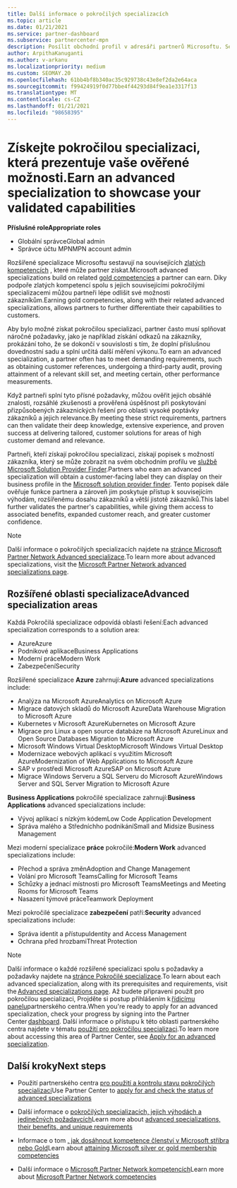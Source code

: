 ```yaml
---
title: Další informace o pokročilých specializacích
ms.topic: article
ms.date: 01/21/2021
ms.service: partner-dashboard
ms.subservice: partnercenter-mpn
description: Posílit obchodní profil v adresáři partnerů Microsoftu. Seznamte se s pokročilými specializacemi, které můžete dosáhnout spolu se stávajícími zlatými a Stříbrnémi kompetencemi.
author: ArpithaKanuganti
ms.author: v-arkanu
ms.localizationpriority: medium
ms.custom: SEOMAY.20
ms.openlocfilehash: 61bb4bf8b340ac35c929738c43e8ef2da2e64aca
ms.sourcegitcommit: f99424919f0d77bbe4f44293d84f9ea1e3317f13
ms.translationtype: MT
ms.contentlocale: cs-CZ
ms.lasthandoff: 01/21/2021
ms.locfileid: "98658395"
---
```

# <a name="earn-an-advanced-specialization-to-showcase-your-validated-capabilities"></a><span data-ttu-id="2c6f3-104">Získejte pokročilou specializaci, která prezentuje vaše ověřené možnosti.</span><span class="sxs-lookup"><span data-stu-id="2c6f3-104">Earn an advanced specialization to showcase your validated capabilities</span></span>

<span data-ttu-id="2c6f3-105">**Příslušné role**</span><span class="sxs-lookup"><span data-stu-id="2c6f3-105">**Appropriate roles**</span></span>

- <span data-ttu-id="2c6f3-106">Globální správce</span><span class="sxs-lookup"><span data-stu-id="2c6f3-106">Global admin</span></span>
- <span data-ttu-id="2c6f3-107">Správce účtu MPN</span><span class="sxs-lookup"><span data-stu-id="2c6f3-107">MPN account admin</span></span>

<span data-ttu-id="2c6f3-108">Rozšířené specializace Microsoftu sestavují na souvisejících [zlatých kompetencích](learn-about-competencies.md) , které může partner získat.</span><span class="sxs-lookup"><span data-stu-id="2c6f3-108">Microsoft advanced specializations build on related [gold competencies](learn-about-competencies.md) a partner can earn.</span></span> <span data-ttu-id="2c6f3-109">Díky podpoře zlatých kompetencí spolu s jejich souvisejícími pokročilými specializacemi můžou partneři lépe odlišit své možnosti zákazníkům.</span><span class="sxs-lookup"><span data-stu-id="2c6f3-109">Earning gold competencies, along with their related advanced specializations, allows partners to further differentiate their capabilities to customers.</span></span>

<span data-ttu-id="2c6f3-110">Aby bylo možné získat pokročilou specializaci, partner často musí splňovat náročné požadavky, jako je například získání odkazů na zákazníky, prokázání toho, že se dokončí v souvislosti s tím, že doplní příslušnou dovednostní sadu a splní určitá další měření výkonu.</span><span class="sxs-lookup"><span data-stu-id="2c6f3-110">To earn an advanced specialization, a partner often has to meet demanding requirements, such as obtaining customer references, undergoing a third-party audit, proving attainment of a relevant skill set, and meeting certain, other performance measurements.</span></span>

<span data-ttu-id="2c6f3-111">Když partneři splní tyto přísné požadavky, můžou ověřit jejich obsáhlé znalosti, rozsáhlé zkušenosti a prověřená úspěšnost při poskytování přizpůsobených zákaznických řešení pro oblasti vysoké poptávky zákazníků a jejich relevance.</span><span class="sxs-lookup"><span data-stu-id="2c6f3-111">By meeting these strict requirements, partners can then validate their deep knowledge, extensive experience, and proven success at delivering tailored, customer solutions for areas of high customer demand and relevance.</span></span>

<span data-ttu-id="2c6f3-112">Partneři, kteří získají pokročilou specializaci, získají popisek s možností zákazníka, který se může zobrazit na svém obchodním profilu ve [službě Microsoft Solution Provider Finder](https://www.microsoft.com/solution-providers/home).</span><span class="sxs-lookup"><span data-stu-id="2c6f3-112">Partners who earn an advanced specialization will obtain a customer-facing label they can display on their business profile in the [Microsoft solution provider finder](https://www.microsoft.com/solution-providers/home).</span></span> <span data-ttu-id="2c6f3-113">Tento popisek dále ověřuje funkce partnera a zároveň jim poskytuje přístup k souvisejícím výhodám, rozšířenému dosahu zákazníků a větší jistotě zákazníků.</span><span class="sxs-lookup"><span data-stu-id="2c6f3-113">This label further validates the partner's capabilities, while giving them access to associated benefits, expanded customer reach, and greater customer confidence.</span></span>

> [!NOTE]
> <span data-ttu-id="2c6f3-114">Další informace o pokročilých specializacích najdete na [stránce Microsoft Partner Network Advanced specializace](https://partner.microsoft.com/membership/advanced-specialization).</span><span class="sxs-lookup"><span data-stu-id="2c6f3-114">To learn more about advanced specializations, visit the [Microsoft Partner Network advanced specializations page](https://partner.microsoft.com/membership/advanced-specialization).</span></span>

## <a name="advanced-specialization-areas"></a><span data-ttu-id="2c6f3-115">Rozšířené oblasti specializace</span><span class="sxs-lookup"><span data-stu-id="2c6f3-115">Advanced specialization areas</span></span>

<span data-ttu-id="2c6f3-116">Každá Pokročilá specializace odpovídá oblasti řešení:</span><span class="sxs-lookup"><span data-stu-id="2c6f3-116">Each advanced specialization corresponds to a solution area:</span></span>

- <span data-ttu-id="2c6f3-117">Azure</span><span class="sxs-lookup"><span data-stu-id="2c6f3-117">Azure</span></span>
- <span data-ttu-id="2c6f3-118">Podnikové aplikace</span><span class="sxs-lookup"><span data-stu-id="2c6f3-118">Business Applications</span></span>
- <span data-ttu-id="2c6f3-119">Moderní práce</span><span class="sxs-lookup"><span data-stu-id="2c6f3-119">Modern Work</span></span>
- <span data-ttu-id="2c6f3-120">Zabezpečení</span><span class="sxs-lookup"><span data-stu-id="2c6f3-120">Security</span></span>

<span data-ttu-id="2c6f3-121">Rozšířené specializace **Azure** zahrnují:</span><span class="sxs-lookup"><span data-stu-id="2c6f3-121">**Azure** advanced specializations include:</span></span>

- <span data-ttu-id="2c6f3-122">Analýza na Microsoft Azure</span><span class="sxs-lookup"><span data-stu-id="2c6f3-122">Analytics on Microsoft Azure</span></span>
- <span data-ttu-id="2c6f3-123">Migrace datových skladů do Microsoft Azure</span><span class="sxs-lookup"><span data-stu-id="2c6f3-123">Data Warehouse Migration to Microsoft Azure</span></span>
- <span data-ttu-id="2c6f3-124">Kubernetes v Microsoft Azure</span><span class="sxs-lookup"><span data-stu-id="2c6f3-124">Kubernetes on Microsoft Azure</span></span>
- <span data-ttu-id="2c6f3-125">Migrace pro Linux a open source databáze na Microsoft Azure</span><span class="sxs-lookup"><span data-stu-id="2c6f3-125">Linux and Open Source Databases Migration to Microsoft Azure</span></span>
- <span data-ttu-id="2c6f3-126">Microsoft Windows Virtual Desktop</span><span class="sxs-lookup"><span data-stu-id="2c6f3-126">Microsoft Windows Virtual Desktop</span></span>
- <span data-ttu-id="2c6f3-127">Modernizace webových aplikací s využitím Microsoft Azure</span><span class="sxs-lookup"><span data-stu-id="2c6f3-127">Modernization of Web Applications to Microsoft Azure</span></span>
- <span data-ttu-id="2c6f3-128">SAP v prostředí Microsoft Azure</span><span class="sxs-lookup"><span data-stu-id="2c6f3-128">SAP on Microsoft Azure</span></span>
- <span data-ttu-id="2c6f3-129">Migrace Windows Serveru a SQL Serveru do Microsoft Azure</span><span class="sxs-lookup"><span data-stu-id="2c6f3-129">Windows Server and SQL Server Migration to Microsoft Azure</span></span>

<span data-ttu-id="2c6f3-130">**Business Applications** pokročilé specializace zahrnují:</span><span class="sxs-lookup"><span data-stu-id="2c6f3-130">**Business Applications** advanced specializations include:</span></span>

- <span data-ttu-id="2c6f3-131">Vývoj aplikací s nízkým kódem</span><span class="sxs-lookup"><span data-stu-id="2c6f3-131">Low Code Application Development</span></span>
- <span data-ttu-id="2c6f3-132">Správa malého a Středníchho podnikání</span><span class="sxs-lookup"><span data-stu-id="2c6f3-132">Small and Midsize Business Management</span></span>

<span data-ttu-id="2c6f3-133">Mezi moderní specializace **práce** pokročilé:</span><span class="sxs-lookup"><span data-stu-id="2c6f3-133">**Modern Work** advanced specializations include:</span></span>

- <span data-ttu-id="2c6f3-134">Přechod a správa změn</span><span class="sxs-lookup"><span data-stu-id="2c6f3-134">Adoption and Change Management</span></span>
- <span data-ttu-id="2c6f3-135">Volání pro Microsoft Teams</span><span class="sxs-lookup"><span data-stu-id="2c6f3-135">Calling for Microsoft Teams</span></span>
- <span data-ttu-id="2c6f3-136">Schůzky a jednací místnosti pro Microsoft Teams</span><span class="sxs-lookup"><span data-stu-id="2c6f3-136">Meetings and Meeting Rooms for Microsoft Teams</span></span>
- <span data-ttu-id="2c6f3-137">Nasazení týmové práce</span><span class="sxs-lookup"><span data-stu-id="2c6f3-137">Teamwork Deployment</span></span>

<span data-ttu-id="2c6f3-138">Mezi pokročilé specializace **zabezpečení** patří:</span><span class="sxs-lookup"><span data-stu-id="2c6f3-138">**Security** advanced specializations include:</span></span>

- <span data-ttu-id="2c6f3-139">Správa identit a přístupu</span><span class="sxs-lookup"><span data-stu-id="2c6f3-139">Identity and Access Management</span></span>
- <span data-ttu-id="2c6f3-140">Ochrana před hrozbami</span><span class="sxs-lookup"><span data-stu-id="2c6f3-140">Threat Protection</span></span>

> [!NOTE]
> <span data-ttu-id="2c6f3-141">Další informace o každé rozšířené specializaci spolu s požadavky a požadavky najdete na [stránce Pokročilé specializace](https://partner.microsoft.com/membership/advanced-specialization).</span><span class="sxs-lookup"><span data-stu-id="2c6f3-141">To learn about each advanced specialization, along with its prerequisites and requirements, visit the [Advanced specializations page](https://partner.microsoft.com/membership/advanced-specialization).</span></span> <span data-ttu-id="2c6f3-142">Až budete připraveni použít pro pokročilou specializaci, Projděte si postup přihlášením k [řídicímu panelu](https://partner.microsoft.com/dashboard)partnerského centra.</span><span class="sxs-lookup"><span data-stu-id="2c6f3-142">When you're ready to apply for an advanced specialization, check your progress by signing into the Partner Center [dashboard](https://partner.microsoft.com/dashboard).</span></span> <span data-ttu-id="2c6f3-143">Další informace o přístupu k této oblasti partnerského centra najdete v tématu [použití pro pokročilou specializaci](advanced-specializations-apply.md).</span><span class="sxs-lookup"><span data-stu-id="2c6f3-143">To learn more about accessing this area of Partner Center, see [Apply for an advanced specialization](advanced-specializations-apply.md).</span></span>

## <a name="next-steps"></a><span data-ttu-id="2c6f3-144">Další kroky</span><span class="sxs-lookup"><span data-stu-id="2c6f3-144">Next steps</span></span>

- <span data-ttu-id="2c6f3-145">Použití partnerského centra [pro použití a kontrolu stavu pokročilých specializací](advanced-specializations-apply.md)</span><span class="sxs-lookup"><span data-stu-id="2c6f3-145">Use Partner Center to [apply for and check the status of advanced specializations](advanced-specializations-apply.md)</span></span>

- <span data-ttu-id="2c6f3-146">Další informace o [pokročilých specializacích, jejich výhodách a jedinečných požadavcích](https://partner.microsoft.com/membership/advanced-specialization)</span><span class="sxs-lookup"><span data-stu-id="2c6f3-146">Learn more about [advanced specializations, their benefits, and unique requirements](https://partner.microsoft.com/membership/advanced-specialization)</span></span>

- <span data-ttu-id="2c6f3-147">Informace o tom [, jak dosáhnout kompetence členství v Microsoft stříbra nebo Gold](learn-about-competencies.md)</span><span class="sxs-lookup"><span data-stu-id="2c6f3-147">Learn about [attaining Microsoft silver or gold membership competencies](learn-about-competencies.md)</span></span>

- <span data-ttu-id="2c6f3-148">Další informace o [Microsoft Partner Network kompetencích](https://partner.microsoft.com/membership/competencies)</span><span class="sxs-lookup"><span data-stu-id="2c6f3-148">Learn more about [Microsoft Partner Network competencies](https://partner.microsoft.com/membership/competencies)</span></span>